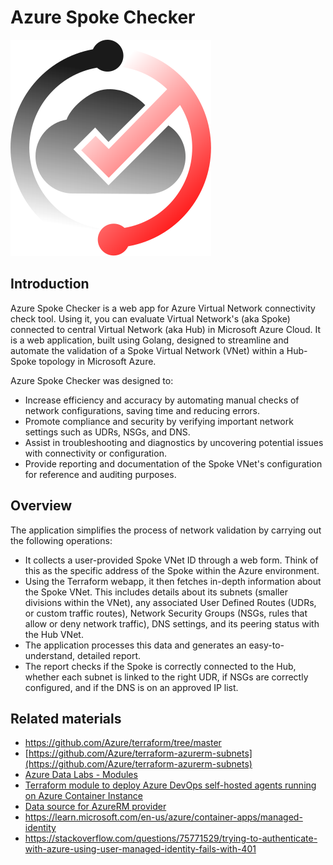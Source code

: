 # Azure Spoke Checker  

![](logo.svg)

## Introduction
 
Azure Spoke Checker is a web app for Azure Virtual Network connectivity check tool. Using it, you can evaluate Virtual Network's (aka Spoke) connected to central Virtual Network (aka Hub) in Microsoft Azure Cloud. It is a web application, built using Golang, designed to streamline and automate the validation of a Spoke Virtual Network (VNet) within a Hub-Spoke topology in Microsoft Azure.

Azure Spoke Checker was designed to:

* Increase efficiency and accuracy by automating manual checks of network configurations, saving time and reducing errors.
* Promote compliance and security by verifying important network settings such as UDRs, NSGs, and DNS.
* Assist in troubleshooting and diagnostics by uncovering potential issues with connectivity or configuration.
* Provide reporting and documentation of the Spoke VNet's configuration for reference and auditing purposes.

## Overview

The application simplifies the process of network validation by carrying out the following operations:

* It collects a user-provided Spoke VNet ID through a web form. Think of this as the specific address of the Spoke within the Azure environment.
* Using the Terraform webapp, it then fetches in-depth information about the Spoke VNet. This includes details about its subnets (smaller divisions within the VNet), any associated User Defined Routes (UDRs, or custom traffic routes), Network Security Groups (NSGs, rules that allow or deny network traffic), DNS settings, and its peering status with the Hub VNet.
* The application processes this data and generates an easy-to-understand, detailed report.
* The report checks if the Spoke is correctly connected to the Hub, whether each subnet is linked to the right UDR, if NSGs are correctly configured, and if the DNS is on an approved IP list.


## Related materials

* https://github.com/Azure/terraform/tree/master
* [https://github.com/Azure/terraform-azurerm-subnets](https://github.com/Azure/terraform-azurerm-subnets)
* [Azure Data Labs - Modules](https://github.com/Azure/azure-data-labs-modules?tab=readme-ov-file)
* [Terraform module to deploy Azure DevOps self-hosted agents running on Azure Container Instance](https://github.com/Azure/terraform-azurerm-aci-devops-agent)
* [Data source for AzureRM provider](https://registry.terraform.io/providers/hashicorp/azurerm/latest/docs/data-sources/client_config)
* https://learn.microsoft.com/en-us/azure/container-apps/managed-identity
* https://stackoverflow.com/questions/75771529/trying-to-authenticate-with-azure-using-user-managed-identity-fails-with-401
